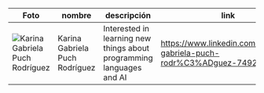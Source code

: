 | Foto | nombre | descripción | link |
|--------------|--------------|--------------|--------------|
| ![Karina Gabriela Puch Rodríguez]( https://media.licdn.com/dms/image/D4E03AQH3hgXUfsxGhA/profile-displayphoto-shrink_800_800/0/1693244625443?e=1700697600&v=beta&t=8Uyv2fsLDIqDlRTrkAcUY2YACQZMYHJQ4E_fFXiW--k) | Karina Gabriela Puch Rodríguez  | Interested in learning new things about programming languages and AI |https://www.linkedin.com/in/karina-gabriela-puch-rodr%C3%ADguez-74922728a 
